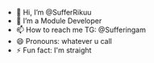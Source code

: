 - 👋 Hi, I’m @SufferRikuu
- 👀 I’m a Module Developer 
- 📫 How to reach me TG: @Sufferingam
- 😄 Pronouns: whatever u call
- ⚡ Fun fact: I'm straight 

<!---
SufferRikuu/SufferRikuu is a ✨ special ✨ repository because its `README.md` (this file) appears on your GitHub profile.
You can click the Preview link to take a look at your changes.
--->
